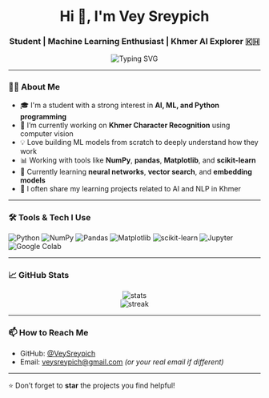 <h1 align="center">Hi 👋, I'm Vey Sreypich</h1>
<h3 align="center">Student | Machine Learning Enthusiast | Khmer AI Explorer 🇰🇭</h3>

<p align="center">
  <img src="https://readme-typing-svg.herokuapp.com?font=Fira+Code&size=20&pause=1000&center=true&vCenter=true&width=500&lines=Learning+Machine+Learning+from+Scratch;Passionate+about+Khmer+AI+Projects;Exploring+Deep+Learning+and+Computer+Vision" alt="Typing SVG" />
</p>

---

### 👩‍💻 About Me

- 🎓 I'm a student with a strong interest in **AI, ML, and Python programming**
- 🤖 I’m currently working on **Khmer Character Recognition** using computer vision
- 💡 Love building ML models from scratch to deeply understand how they work
- 📊 Working with tools like **NumPy**, **pandas**, **Matplotlib**, and **scikit-learn**
- 🌱 Currently learning **neural networks**, **vector search**, and **embedding models**
- 📝 I often share my learning projects related to AI and NLP in Khmer

---

### 🛠️ Tools & Tech I Use

![Python](https://img.shields.io/badge/Python-3776AB?style=flat&logo=python&logoColor=white)
![NumPy](https://img.shields.io/badge/NumPy-013243?style=flat&logo=numpy&logoColor=white)
![Pandas](https://img.shields.io/badge/Pandas-150458?style=flat&logo=pandas&logoColor=white)
![Matplotlib](https://img.shields.io/badge/Matplotlib-000000?style=flat&logo=matplotlib)
![scikit-learn](https://img.shields.io/badge/scikit--learn-F7931E?style=flat&logo=scikit-learn&logoColor=white)
![Jupyter](https://img.shields.io/badge/Jupyter-F37626?style=flat&logo=jupyter&logoColor=white)
![Google Colab](https://img.shields.io/badge/Google%20Colab-F9AB00?style=flat&logo=googlecolab&logoColor=white)

---

### 📈 GitHub Stats

<p align="center">
  <img src="https://github-readme-stats.vercel.app/api?username=VeySreypich&show_icons=true&theme=tokyonight" alt="stats" />
  <br>
  <img src="https://github-readme-streak-stats.herokuapp.com/?user=VeySreypich&theme=tokyonight" alt="streak" />
</p>

---

### 📫 How to Reach Me

- GitHub: [@VeySreypich](https://github.com/VeySreypich)
- Email: veysreypich@gmail.com *(or your real email if different)*

---

⭐️ Don’t forget to **star** the projects you find helpful!

